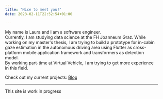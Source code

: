 ```yaml
---
title: "Nice to meet you!"
date: 2023-02-11T22:52:54+01:00

---
```


My name is Laura and I am a software engineer. \
Currently, I am studying data science at the FH Joanneum Graz. While working on my master's thesis, I am trying to build a prototype for in-cabin gaze estimation in the autonomous driving area using Flutter as cross-platform mobile application framework and transformers as detection model. \
By working part-time at Virtual Vehicle, I am trying to get more experience in this field.

Check out my current projects: [Blog](lauragregorc.com/posts)

----
This site is work in progress
